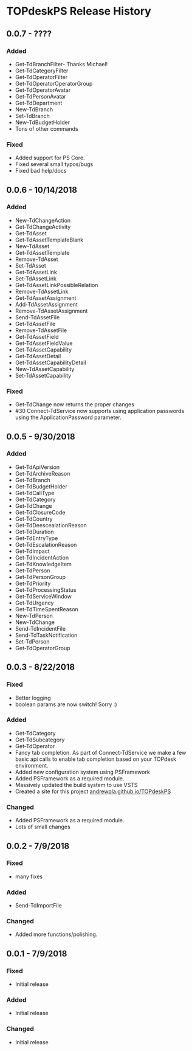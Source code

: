 # TOPdeskPS Release History

## 0.0.7 - ????

### Added

* Get-TdBranchFilter- Thanks Michael!
* Get-TdCategoryFilter
* Get-TdOperatorFilter
* Get-TdOperatorOperatorGroup
* Get-TdOperatorAvatar
* Get-TdPersonAvatar
* Get-TdDepartment
* New-TdBranch
* Set-TdBranch
* New-TdBudgetHolder
* Tons of other commands

### Fixed

* Added support for PS Core.
* Fixed several small typos/bugs
* Fixed bad help/docs


## 0.0.6 - 10/14/2018

### Added

* New-TdChangeAction
* Get-TdChangeActivity
* Get-TdAsset
* Get-TdAssetTemplateBlank
* New-TdAsset
* Get-TdAssetTemplate
* Remove-TdAsset
* Set-TdAsset
* Get-TdAssetLink
* Set-TdAssetLink
* Get-TdAssetLinkPossibleRelation
* Remove-TdAssetLink
* Get-TdAssetAssignment
* Add-TdAssetAssignment
* Remove-TdAssetAssignment
* Send-TdAssetFile
* Get-TdAssetFile
* Remove-TdAssetFile
* Get-TdAssetField
* Get-TdAssetFieldValue
* Get-TdAssetCapability
* Get-TdAssetDetail
* Get-TdAssetCapabilityDetail
* New-TdAssetCapability
* Set-TdAssetCapability

### Fixed

* Get-TdChange now returns the proper changes
* #30 Connect-TdService now supports using application passwords using the ApplicationPassword parameter.

## 0.0.5 - 9/30/2018

### Added

* Get-TdApiVersion
* Get-TdArchiveReason
* Get-TdBranch
* Get-TdBudgetHolder
* Get-TdCallType
* Get-TdCategory
* Get-TdChange
* Get-TdClosureCode
* Get-TdCountry
* Get-TdDeescealationReason
* Get-TdDuration
* Get-TdEntryType
* Get-TdEscalationReason
* Get-TdImpact
* Get-TdIncidentAction
* Get-TdKnowledgeItem
* Get-TdPerson
* Get-TdPersonGroup
* Get-TdPriority
* Get-TdProcessingStatus
* Get-TdServiceWindow
* Get-TdUrgency
* Get-TdTimeSpentReason
* New-TdPerson
* New-TdChange
* Send-TdIncidentFile
* Send-TdTaskNotification
* Set-TdPerson
* Get-TdOperatorGroup

## 0.0.3 - 8/22/2018

### Fixed

* Better logging
* boolean params are now switch! Sorry :)

### Added

* Get-TdCategory
* Get-TdSubcategory
* Get-TdOperator
* Fancy tab completion. As part of Connect-TdService we make a few basic api calls to enable tab completion based on your TOPdesk environment.
* Added new configuration system using PSFramework
* Added PSFramework as a required module.
* Massively updated the build system to use VSTS
* Created a site for this project [andrewpla.github.io/TOPdeskPS]('https://andrewpla.github.io/TOPdeskPS')

### Changed

* Added PSFramework as a required module.
* Lots of small changes

## 0.0.2 - 7/9/2018

### Fixed

* many fixes

### Added

* Send-TdImportFile

### Changed

* Added more functions/polishing.

## 0.0.1 - 7/9/2018

### Fixed

* Initial release

### Added

* Initial release

### Changed

* Initial release

